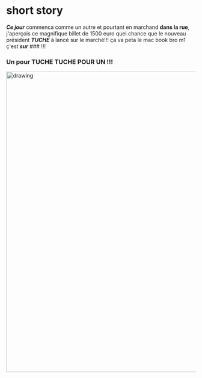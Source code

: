 # short story
***Ce jour*** commenca comme un autre et pourtant en marchand **dans la rue**, j'aperçois ce magnifique billet de 1500 euro quel chance que le nouveau président ***TUCHE*** à lancé sur le marché!!! ça va peta le mac book bro m1 ç'est ***sur*** ### !!!

### Un pour TUCHE TUCHE POUR UN !!!
<img src="https://i.ytimg.com/vi/_kty5oWpEGk/maxresdefault.jpg" alt="drawing" width="800"/> 
